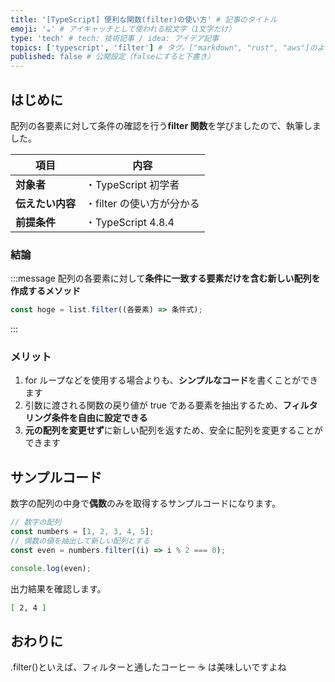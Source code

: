 ```yaml
---
title: '[TypeScript] 便利な関数(filter)の使い方' # 記事のタイトル
emoji: '☕' # アイキャッチとして使われる絵文字（1文字だけ）
type: 'tech' # tech: 技術記事 / idea: アイデア記事
topics: ['typescript', 'filter'] # タグ。["markdown", "rust", "aws"]のように指定する
published: false # 公開設定（falseにすると下書き）
---
```


## はじめに

配列の各要素に対して条件の確認を行う**filter 関数**を学びましたので、執筆しました。

| 項目             | 内容                      |
| ---------------- | ------------------------- |
| **対象者**       | ・TypeScript 初学者       |
| **伝えたい内容** | ・filter の使い方が分かる |
| **前提条件**     | ・TypeScript 4.8.4        |

### 結論

:::message
配列の各要素に対して**条件に一致する要素だけを含む新しい配列を作成するメソッド**

```typescript
const hoge = list.filter((各要素) => 条件式);
```

:::

### メリット

1. for ループなどを使用する場合よりも、**シンプルなコード**を書くことができます
2. 引数に渡される関数の戻り値が true である要素を抽出するため、**フィルタリング条件を自由に設定できる**
3. **元の配列を変更せず**に新しい配列を返すため、安全に配列を変更することができます

## サンプルコード

数字の配列の中身で**偶数**のみを取得するサンプルコードになります。

```typescript
// 数字の配列
const numbers = [1, 2, 3, 4, 5];
// 偶数の値を抽出して新しい配列とする
const even = numbers.filter((i) => i % 2 === 0);

console.log(even);
```

出力結果を確認します。

```bash
[ 2, 4 ]
```

## おわりに

.filter()といえば、フィルターと通したコーヒー ☕ は美味しいですよね
